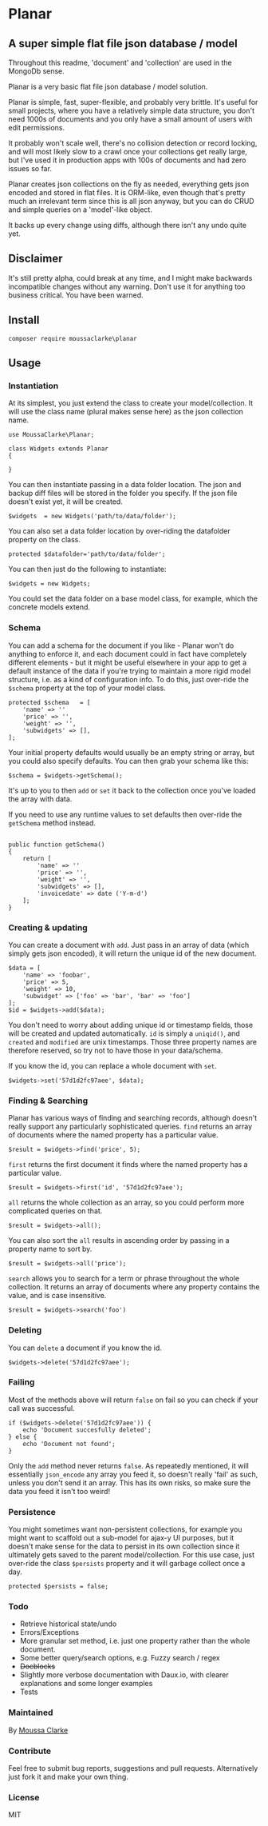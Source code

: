 # Planar
## A super simple flat file json database / model

Throughout this readme, 'document' and 'collection' are used in the MongoDb sense.

Planar is a very basic flat file json database / model solution.

Planar is simple, fast, super-flexible, and probably very brittle. It's useful for small projects, where you have a relatively simple data structure, you don't need 1000s of documents and you only have a small amount of users with edit permissions.

It probably won't scale well, there's no collision detection or record locking, and will most likely slow to a crawl once your collections get really large, but I've used it in production apps with 100s of documents and had zero issues so far.

Planar creates json collections on the fly as needed, everything gets json encoded and stored in flat files. It is ORM-like, even though that's pretty much an irrelevant term since this is all json anyway, but you can do CRUD and simple queries on a 'model'-like object.

It backs up every change using diffs, although there isn't any undo quite yet.

## Disclaimer
It's still pretty alpha, could break at any time, and I might make backwards incompatible changes without any warning. Don't use it for anything too business critical. You have been warned.

## Install

`composer require moussaclarke\planar`

## Usage

### Instantiation
At its simplest, you just extend the class to create your model/collection. It will use the class name (plural makes sense here) as the json collection name.

```
use MoussaClarke\Planar;

class Widgets extends Planar
{
    
}
```

You can then instantiate passing in a data folder location. The json and backup diff files will be stored in the folder you specify. If the json file doesn't exist yet, it will be created.

```
$widgets  = new Widgets('path/to/data/folder');
```

You can also set a data folder location by over-riding the datafolder property on the class.

```
protected $datafolder='path/to/data/folder';
```

You can then just do the following to instantiate:

```
$widgets = new Widgets;
```

You could set the data folder on a base model class, for example, which the concrete models extend.

### Schema

You can add a schema for the document if you like - Planar won't do anything to enforce it, and each document could in fact have completely different elements - but it might be useful elsewhere in your app to get a default instance of the data if you're trying to maintain a more rigid model structure, i.e. as a kind of configuration info. To do this, just over-ride the `$schema` property at the top of your model class.

```
protected $schema   = [
    'name' => ''
    'price' => '',
    'weight' => '',
    'subwidgets' => [],
];
```

Your initial property defaults would usually be an empty string or array, but you could also specify defaults. You can then grab your schema like this:

```
$schema = $widgets->getSchema();
```

It's up to you to then `add` or `set` it back to the collection once you've loaded the array with data.

If you need to use any runtime values to set defaults then over-ride the `getSchema` method instead.

```

public function getSchema()
{
    return [
        'name' => ''
        'price' => '',
        'weight' => '',
        'subwidgets' => [],
        'invoicedate' => date ('Y-m-d')
    ];
}
```

### Creating & updating

You can create a document with `add`. Just pass in an array of data (which simply gets json encoded), it will return the unique id of the new document.

```
$data = [
    'name' => 'foobar',
    'price' => 5,
    'weight' => 10,
    'subwidget' => ['foo' => 'bar', 'bar' => 'foo']
];
$id = $widgets->add($data);
```

You don't need to worry about adding unique id or timestamp fields, those will be created and updated automatically. `id` is simply a `uniqid()`, and `created` and `modified` are unix timestamps. Those three property names are therefore reserved, so try not to have those in your data/schema.

If you know the id, you can replace a whole document with `set`.

```
$widgets->set('57d1d2fc97aee', $data);
```

### Finding & Searching

Planar has various ways of finding and searching records, although doesn't really support any particularly sophisticated queries. `find` returns an array of documents where the named property has a particular value.

```
$result = $widgets->find('price', 5);
```

`first` returns the first document it finds where the named property has a particular value.

```
$result = $widgets->first('id', '57d1d2fc97aee');
```

`all` returns the whole collection as an array, so you could perform more complicated queries on that.

```
$result = $widgets->all();
```

You can also sort the `all` results in ascending order by passing in a property name to sort by.

```
$result = $widgets->all('price');
```

`search` allows you to search for a term or phrase throughout the whole collection. It returns an array of documents where any property contains the value, and is case insensitive.

```
$result = $widgets->search('foo')
```

### Deleting

You can `delete` a document if you know the id.

```
$widgets->delete('57d1d2fc97aee');
```

### Failing

Most of the methods above will return `false` on fail so you can check if your call was successful.

```
if ($widgets->delete('57d1d2fc97aee')) {
    echo 'Document succesfully deleted';
} else {
    echo 'Document not found';
}
```

Only the `add` method never returns `false`. As repeatedly mentioned, it will essentially `json_encode` any array you feed it, so doesn't really 'fail' as such, unless you don't send it an array. This has its own risks, so make sure the data you feed it isn't too weird!

### Persistence

You might sometimes want non-persistent collections, for example you might want to scaffold out a sub-model for ajax-y UI purposes, but it doesn't make sense for the data to persist in its own collection since it ultimately gets saved to the parent model/collection. For this use case, just over-ride the class `$persists` property and it will garbage collect once a day.

```
protected $persists = false;
```

### Todo
* Retrieve historical state/undo
* Errors/Exceptions
* More granular set method, i.e. just one property rather than the whole document.
* Some better query/search options, e.g. Fuzzy search / regex
* ~~Docblocks~~
* Slightly more verbose documentation with Daux.io, with clearer explanations and some longer examples
* Tests

### Maintained
By [Moussa Clarke](https://github.com/moussaclarke/)

### Contribute
Feel free to submit bug reports, suggestions and pull requests. Alternatively just fork it and make your own thing.

### License
MIT

